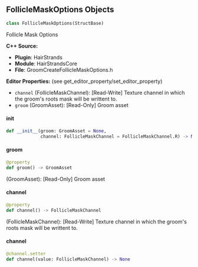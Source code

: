 ## FollicleMaskOptions Objects

```python
class FollicleMaskOptions(StructBase)
```

Follicle Mask Options

**C++ Source:**

- **Plugin**: HairStrands
- **Module**: HairStrandsCore
- **File**: GroomCreateFollicleMaskOptions.h

**Editor Properties:** (see get_editor_property/set_editor_property)

- ``channel`` (FollicleMaskChannel):  [Read-Write] Texture channel in which the groom's roots mask will be writtent to.
- ``groom`` (GroomAsset):  [Read-Only] Groom asset

<a id="unreal.FollicleMaskOptions.__init__"></a>

#### __init__

```python
def __init__(groom: GroomAsset = None,
             channel: FollicleMaskChannel = FollicleMaskChannel.R) -> None
```

<a id="unreal.FollicleMaskOptions.groom"></a>

#### groom

```python
@property
def groom() -> GroomAsset
```

(GroomAsset):  [Read-Only] Groom asset

<a id="unreal.FollicleMaskOptions.channel"></a>

#### channel

```python
@property
def channel() -> FollicleMaskChannel
```

(FollicleMaskChannel):  [Read-Write] Texture channel in which the groom's roots mask will be writtent to.

<a id="unreal.FollicleMaskOptions.channel"></a>

#### channel

```python
@channel.setter
def channel(value: FollicleMaskChannel) -> None
```

<a id="unreal.GroomHairGroupPreview"></a>